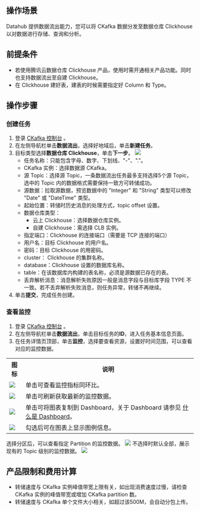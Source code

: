 

## 操作场景

Datahub 提供数据流出能力，您可以将 CKafka 数据分发至数据仓库 Clickhouse 以对数据进行存储、查询和分析。

## 前提条件

- 若使用腾讯云数据仓库 Clickhouse 产品，使用时需开通相关产品功能。同时也支持数据流出至自建 Clickhouse。
- 在 Clickhouse 建好表，建表的时候需要指定好 Column 和 Type。

## 操作步骤

### 创建任务

1. 登录 [CKafka 控制台](https://console.cloud.tencent.com/ckafka) 。
2. 在左侧导航栏单击**数据流出**，选择好地域后，单击**新建任务**。
3. 目标类型选择**数据仓库 Clickhouse**，单击**下一步**。
   ![](https://qcloudimg.tencent-cloud.cn/raw/cabda8c7d4bbd379760babf320a17370.png)
   - 任务名称：只能包含字母、数字、下划线、"-"、"."。
   - CKafka 实例：选择数据源 CKafka。
   - 源 Topic：选择源 Topic，一条数据流出任务最多支持选择5个源 Topic，选中的 Topic 内的数据格式需要保持一致方可转储成功。
   - 源数据：拉取源数据，预览数据中的 "Integer" 和 "String" 类型可以修改 "Date" 或 "DateTime" 类型。
   - 起始位置：转储时历史消息的处理方式，topic offset 设置。
   - 数据仓库类型：
     - 云上 Clickhouse：选择数据仓库实例。
     - 自建 Clickhouse：需选择 CLB 实例。
   - 指定端口：Clickhouse 的连接端口（需要是 TCP 连接的端口）
   - 用户名：目标 Clickhouse 的用户名。
   - 密码：目标 Clickhouse 的用密码。
   - cluster： Clickhouse 的集群名称。
   - database：Clickhouse 设置的数据库名称。
   - table：在该数据库内构建的表名称，必须是源数据已存在的表。
   - 丢弃解析消息：消息解析失败原因一般是消息字段与目标库字段 TYPE 不一致。若不丢弃解析失败消息，则任务异常，转储不再继续。
4. 单击**提交**，完成任务创建。



### 查看监控

1. 登录 [CKafka 控制台](https://console.cloud.tencent.com/ckafka) 。
2. 在左侧导航栏单击**数据流出**，单击目标任务的**ID**，进入任务基本信息页面。
3. 在任务详情页顶部，单击**监控**，选择要查看资源，设置好时间范围，可以查看对应的监控数据。
<table>
    <tr>
        <th>图标</th>
        <th>说明</th>
    </tr>
    <tr>
        <td><img src ="https://main.qcloudimg.com/raw/9ba57bbd3b8ef3efc4f687d63d27a46d.png" style ="margin:0"></td>
        <td>单击可查看监控指标同环比。</td>
    </tr>
    <tr>
        <td><img src ="https://main.qcloudimg.com/raw/34bdbdbdabb7b5720bf17d78c636a4ad.png" style ="margin:0"></td>
        <td>单击可刷新获取最新的监控数据。</td>
    </tr>
    <tr>
        <td><img src ="https://main.qcloudimg.com/raw/8f2bf7f4df9ddd959f0ecb69fdda8e4c.png" style ="margin:0"></td>
        <td>单击可将图表复制到 Dashboard，关于 Dashboard 请参见 <a href="https://cloud.tencent.com/document/product/248/47161">什么是 Dashboard</a>。</td>
    </tr>
    <tr>
        <td><img src ="https://main.qcloudimg.com/raw/af20129df7be46f33ab7d3598f6e9213.png" style ="margin:0"></td>
        <td>勾选后可在图表上显示图例信息。</td>
    </tr>
</table> 
   选择分区后，可以查看指定 Partition 的监控数据。
	 <img src ="https://qcloudimg.tencent-cloud.cn/raw/7dbbfca73fd617ea96e276c7ab55370a.png"> 
   不选择时默认全部，展示现有的 Topic 级别的监控数据。
	 <img src ="https://qcloudimg.tencent-cloud.cn/raw/7ad8dd52abe75bda0e827c71c6d1da16.png"> 




## 产品限制和费用计算

- 转储速度与 CKafka 实例峰值带宽上限有关，如出现消费速度过慢，请检查 CKafka 实例的峰值带宽或增加 CKafka partition 数。
- 转储速度与 CKafka 单个文件大小相关，如超过该500M，会自动分包上传。
